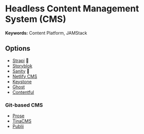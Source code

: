 # Headless Content Management System (CMS)

**Keywords:** Content Platform, JAMStack

## Options

- [Strapi](/strapi/README.md) 🌟
- [Storyblok](https://storyblok.com)
- [Sanity](/sanity/README.md) 🌟
- [Netlify CMS](https://netlifycms.org)
- [Keystone](/keystonejs.md)
- [Ghost](https://ghost.org)
- [Contentful](https://contentful.com)

<!--
https://github.com/gobeam/truthy
-->

### Git-based CMS

- [Prose](https://prose.io)
- [TinaCMS](https://github.com/tinacms/tinacms)
- [Publii](/publii.md)

<!--
https://github.com/payloadcms/payload

https://retype.com

https://jamstack.org/headless-cms

https://craftercms.org

https://forestry.io
-->
